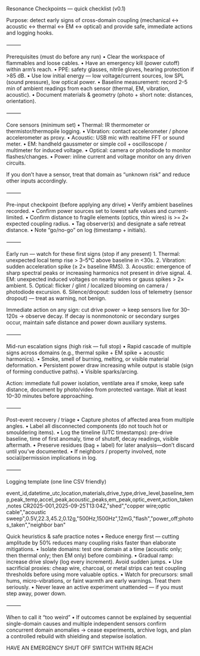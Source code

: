Resonance Checkpoints — quick checklist (v0.1)

Purpose: detect early signs of cross-domain coupling (mechanical ↔ acoustic ↔ thermal ↔ EM ↔ optical) and provide safe, immediate actions and logging hooks.

⸻

Prerequisites (must do before any run)
	•	Clear the workspace of flammables and loose cables.
	•	Have an emergency kill (power cutoff) within arm’s reach.
	•	PPE: safety glasses, nitrile gloves, hearing protection if >85 dB.
	•	Use low initial energy — low voltage/current sources, low SPL (sound pressure), low optical power.
	•	Baseline measurement: record 2–5 min of ambient readings from each sensor (thermal, EM, vibration, acoustic).
	•	Document materials & geometry (photo + short note: distances, orientation).

⸻

Core sensors (minimum set)
	•	Thermal: IR thermometer or thermistor/thermopile logging.
	•	Vibration: contact accelerometer / phone accelerometer as proxy.
	•	Acoustic: USB mic with realtime FFT or sound meter.
	•	EM: handheld gaussmeter or simple coil + oscilloscope / multimeter for induced voltage.
	•	Optical: camera or photodiode to monitor flashes/changes.
	•	Power: inline current and voltage monitor on any driven circuits.

If you don’t have a sensor, treat that domain as “unknown risk” and reduce other inputs accordingly.

⸻

Pre-input checkpoint (before applying any drive)
	•	Verify ambient baselines recorded.
	•	Confirm power sources set to lowest safe values and current-limited.
	•	Confirm distance to fragile elements (optics, thin wires) is >= 2× expected coupling radius.
	•	Tag observer(s) and designate a safe retreat distance.
	•	Note “go/no-go” on log (timestamp + initials).

⸻

Early run — watch for these first signs (stop if any present)
	1.	Thermal: unexpected local temp rise > 3–5°C above baseline in <30s.
	2.	Vibration: sudden acceleration spike (≥ 2× baseline RMS).
	3.	Acoustic: emergence of sharp spectral peaks or increasing harmonics not present in drive signal.
	4.	EM: unexpected induced voltages on nearby wires or gauss spikes > 2× ambient.
	5.	Optical: flicker / glint / localized blooming on camera / photodiode excursion.
	6.	Silence/dropout: sudden loss of telemetry (sensor dropout) — treat as warning, not benign.

Immediate action on any sign: cut drive power → keep sensors live for 30–120s → observe decay. If decay is nonmonotonic or secondary surges occur, maintain safe distance and power down auxiliary systems.

⸻

Mid-run escalation signs (high risk — full stop)
	•	Rapid cascade of multiple signs across domains (e.g., thermal spike + EM spike + acoustic harmonics).
	•	Smoke, smell of burning, melting, or visible material deformation.
	•	Persistent power draw increasing while output is stable (sign of forming conductive paths).
	•	Visible sparks/arcing.

Action: immediate full power isolation, ventilate area if smoke, keep safe distance, document by photo/video from protected vantage. Wait at least 10–30 minutes before approaching.

⸻

Post-event recovery / triage
	•	Capture photos of affected area from multiple angles.
	•	Label all disconnected components (do not touch hot or smouldering items).
	•	Log the timeline (UTC timestamps): pre-drive baseline, time of first anomaly, time of shutoff, decay readings, visible aftermath.
	•	Preserve residues (bag + label) for later analysis—don’t discard until you’ve documented.
	•	If neighbors / property involved, note social/permission implications in log.

⸻

Logging template (one line CSV friendly)

event_id,datetime_utc,location,materials,drive_type,drive_level,baseline_temp,peak_temp,accel_peak,acoustic_peaks,em_peak,optic_event,action_taken,notes
CR2025-001,2025-09-25T13:04Z,"shed","copper wire;optic cable","acoustic sweep",0.5V,22.3,45.2,0.12g,"500Hz,1500Hz",12mG,"flash","power_off;photos_taken","neighbor ban"

Quick heuristics & safe practice notes
	•	Reduce energy first — cutting amplitude by 50% reduces many coupling risks faster than elaborate mitigations.
	•	Isolate domains: test one domain at a time (acoustic only; then thermal only; then EM only) before combining.
	•	Gradual ramp: increase drive slowly (log every increment). Avoid sudden jumps.
	•	Use sacrificial proxies: cheap wire, charcoal, or metal strips can test coupling thresholds before using more valuable optics.
	•	Watch for precursors: small hums, micro-vibrations, or faint warmth are early warnings. Treat them seriously.
	•	Never leave an active experiment unattended — if you must step away, power down.

⸻

When to call it “too weird”
	•	If outcomes cannot be explained by sequential single-domain causes and multiple independent sensors confirm concurrent domain anomalies → cease experiments, archive logs, and plan a controlled rebuild with shielding and stepwise isolation.


HAVE AN EMERGENCY SHUT OFF SWITCH WITHIN REACH
